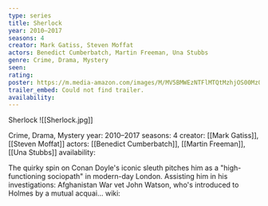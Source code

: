 ```yaml
---
type: series
title: Sherlock
year: 2010–2017
seasons: 4
creator: Mark Gatiss, Steven Moffat
actors: Benedict Cumberbatch, Martin Freeman, Una Stubbs
genre: Crime, Drama, Mystery
seen:
rating: 
poster: https://m.media-amazon.com/images/M/MV5BMWEzNTFlMTQtMzhjOS00MzQ1LWJjNjgtY2RhMjFhYjQwYjIzXkEyXkFqcGdeQXVyNDIzMzcwNjc@._V1_SX300.jpg
trailer_embed: Could not find trailer.
availability:
---
```

Sherlock
![[Sherlock.jpg]]

Crime, Drama, Mystery
year: 2010–2017
seasons: 4
creator: [[Mark Gatiss]], [[Steven Moffat]]
actors: [[Benedict Cumberbatch]], [[Martin Freeman]], [[Una Stubbs]]
availability:

The quirky spin on Conan Doyle's iconic sleuth pitches him as a "high-functioning sociopath" in modern-day London. Assisting him in his investigations: Afghanistan War vet John Watson, who's introduced to Holmes by a mutual acquai...
wiki: 


